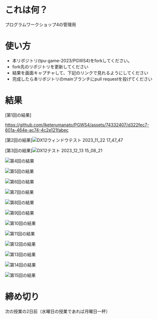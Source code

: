 # これは何？
プログラムワークショップ4の管理用

# 使い方

- 本リポジトリ(tpu-game-2023/PGWS4)をforkしてください。
- fork先のリポジトリを更新してください
- 結果を画面キャプチャして、下記のリンクで見れるようにしてください
- 完成したら本リポジトリのmainブランチにpull requestを投げてください

# 結果

[第1回の結果]

https://github.com/Iketerumanato/PGWS4/assets/74332407/d322fec7-601a-464e-ac74-4c2e121fabec



[第2回の結果]![DX12ウィンドウテスト 2023_11_22 17_47_47](https://github.com/Iketerumanato/PGWS4/assets/74332407/9d273c4f-2d7d-4dce-b503-4af0432ebb8b)


[第3回の結果]![DX12テスト 2023_12_13 15_08_21](https://github.com/Iketerumanato/PGWS4/assets/74332407/5310fa10-366e-46d3-b80e-a2b567f37d23)


![第4回の結果](???.png)

![第5回の結果](???.png)

![第6回の結果](???.png)

![第7回の結果](???.png)

![第8回の結果](???.png)

![第9回の結果](???.png)

![第10回の結果](???.png)

![第11回の結果](???.png)

![第12回の結果](???.png)

![第13回の結果](???.png)

![第14回の結果](???.png)

![第15回の結果](???.png)

# 締め切り
次の授業の2日前（水曜日の授業であれば月曜日一杯）
